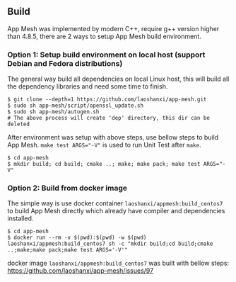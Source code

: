 ## Build

App Mesh was implemented by modern C++, require g++ version higher than 4.8.5, there are 2 ways to setup App Mesh build environment.

### Option 1: Setup build environment on local host (support Debian and Fedora distributions)
The general way build all dependencies on local Linux host, this will build all the dependency libraries and need some time to finish.
```shell
$ git clone --depth=1 https://github.com/laoshanxi/app-mesh.git
$ sudo sh app-mesh/script/openssl_update.sh
$ sudo sh app-mesh/autogen.sh
# The above process will create 'dep' directory, this dir can be deleted
```

After environment was setup with above steps, use bellow steps to build App Mesh. `make test ARGS="-V"` is used to run Unit Test after `make`.
```shell
$ cd app-mesh
$ mkdir build; cd build; cmake ..; make; make pack; make test ARGS="-V"
```

### Option 2: Build from docker image
The simple way is use docker container `laoshanxi/appmesh:build_centos7` to build App Mesh directly which already have compiler and dependencies installed.
```shell
$ cd app-mesh
$ docker run --rm -v $(pwd):$(pwd) -w $(pwd) laoshanxi/appmesh:build_centos7 sh -c "mkdir build;cd build;cmake ..;make;make pack;make test ARGS='-V'"
```

docker image `laoshanxi/appmesh:build_centos7` was built with bellow steps:
https://github.com/laoshanxi/app-mesh/issues/97
